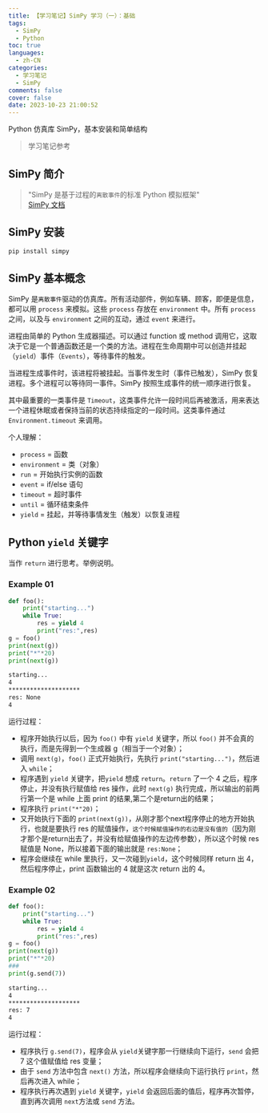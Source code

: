 ```yaml
---
title: 【学习笔记】SimPy 学习（一）：基础
tags:
  - SimPy
  - Python
toc: true
languages:
  - zh-CN
categories: 
  - 学习笔记
  - SimPy
comments: false
cover: false
date: 2023-10-23 21:00:52
---
```


Python 仿真库 SimPy，基本安装和简单结构

<!-- more -->

> 学习笔记参考[]()  
> 

## SimPy 简介
> "SimPy 是基于过程的`离散事件`的标准 Python 模拟框架"  
> [SimPy 文档](https://simpy.readthedocs.io/en/latest/)  

## SimPy 安装
```bash
pip install simpy
```

## SimPy 基本概念

SimPy 是`离散事件`驱动的仿真库。所有活动部件，例如车辆、顾客，即便是信息，都可以用 `process` 来模拟。这些 `process` 存放在 `environment` 中。所有 `process` 之间，以及与 `environment` 之间的互动，通过 `event` 来进行。

进程由简单的 Python 生成器描述。可以通过 function 或 method 调用它，这取决于它是一个普通函数还是一个类的方法。进程在生命周期中可以创造并挂起（`yield`）事件（`Events`），等待事件的触发。

当进程生成事件时，该进程将被挂起。当事件发生时（事件已触发），SimPy 恢复进程。多个进程可以等待同一事件。SimPy 按照生成事件的统一顺序进行恢复。

其中最重要的一类事件是 `Timeout`，这类事件允许一段时间后再被激活，用来表达一个进程休眠或者保持当前的状态持续指定的一段时间。这类事件通过 `Environment.timeout` 来调用。

个人理解：
* `process` = 函数
* `environment` = 类（对象）
* `run` = 开始执行实例的函数
* `event` = if/else 语句
* `timeout` = 超时事件
* `until` = 循环结束条件
* `yield` = 挂起，并等待事情发生（触发）以恢复进程


## Python `yield` 关键字

当作 `return` 进行思考。举例说明。

### Example 01

```python
def foo():
    print("starting...")
    while True:
        res = yield 4
        print("res:",res)
g = foo()
print(next(g))
print("*"*20)
print(next(g))
```

```bash
starting...
4
********************
res: None
4
```

运行过程：
* 程序开始执行以后，因为 `foo()` 中有 `yield` 关键字，所以 `foo()` 并不会真的执行，而是先得到一个生成器 g（相当于一个对象）；
* 调用 `next(g)`，`foo()` 正式开始执行，先执行 `print("starting...")`，然后进入 `while`；
* 程序遇到 `yield` 关键字，把`yield` 想成 `return`。`return` 了一个 4 之后，程序停止，并没有执行赋值给 res 操作，此时 `next(g)` 执行完成，所以输出的前两行第一个是 while 上面 print 的结果,第二个是return出的结果；
* 程序执行 `print("*"20)`；
* 又开始执行下面的 `print(next(g))`，从刚才那个next程序停止的地方开始执行，也就是要执行 res 的赋值操作，`这个时候赋值操作的右边是没有值的`（因为刚才那个是return出去了，并没有给赋值操作的左边传参数），所以这个时候 res 赋值是 None，所以接着下面的输出就是 `res:None`；
* 程序会继续在 while 里执行，又一次碰到`yield`，这个时候同样 return 出 4，然后程序停止，print 函数输出的 4 就是这次 return 出的 4。


### Example 02

```python
def foo():
    print("starting...")
    while True:
        res = yield 4
        print("res:",res)
g = foo()
print(next(g))
print("*"*20)
###
print(g.send(7))
```

```bash
starting...
4
********************
res: 7
4
```

运行过程：
* 程序执行 `g.send(7)`，程序会从 `yield`关键字那一行继续向下运行，`send` 会把 7 这个值赋值给 res 变量；
* 由于 `send` 方法中包含 `next()` 方法，所以程序会继续向下运行执行 `print`，然后再次进入 while；
* 程序执行再次遇到 `yield` 关键字，`yield` 会返回后面的值后，程序再次暂停，直到再次调用 `next`方法或 `send` 方法。